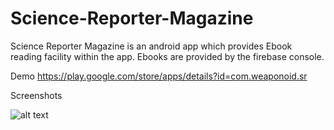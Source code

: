 # Science-Reporter-Magazine
Science Reporter Magazine is an android app which provides Ebook reading facility within the app. Ebooks are provided by the firebase console.

Demo 
https://play.google.com/store/apps/details?id=com.weaponoid.sr

Screenshots

![alt text](https://lh3.googleusercontent.com/1eL9iMNpYrX7P-_orrCPyTyjaSQUxVLw4Rdony-Yl76F1eDo4PyzYf7YCPvchKvWuRk=w720-h310-rw)



